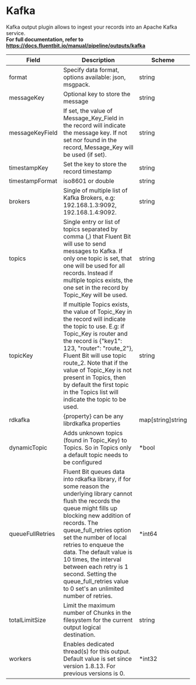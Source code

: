 # Kafka

Kafka output plugin allows to ingest your records into an Apache Kafka service. <br /> **For full documentation, refer to https://docs.fluentbit.io/manual/pipeline/outputs/kafka**


| Field | Description | Scheme |
| ----- | ----------- | ------ |
| format | Specify data format, options available: json, msgpack. | string |
| messageKey | Optional key to store the message | string |
| messageKeyField | If set, the value of Message_Key_Field in the record will indicate the message key. If not set nor found in the record, Message_Key will be used (if set). | string |
| timestampKey | Set the key to store the record timestamp | string |
| timestampFormat | iso8601 or double | string |
| brokers | Single of multiple list of Kafka Brokers, e.g: 192.168.1.3:9092, 192.168.1.4:9092. | string |
| topics | Single entry or list of topics separated by comma (,) that Fluent Bit will use to send messages to Kafka. If only one topic is set, that one will be used for all records. Instead if multiple topics exists, the one set in the record by Topic_Key will be used. | string |
| topicKey | If multiple Topics exists, the value of Topic_Key in the record will indicate the topic to use. E.g: if Topic_Key is router and the record is {\"key1\": 123, \"router\": \"route_2\"}, Fluent Bit will use topic route_2. Note that if the value of Topic_Key is not present in Topics, then by default the first topic in the Topics list will indicate the topic to be used. | string |
| rdkafka | {property} can be any librdkafka properties | map[string]string |
| dynamicTopic | Adds unknown topics (found in Topic_Key) to Topics. So in Topics only a default topic needs to be configured | *bool |
| queueFullRetries | Fluent Bit queues data into rdkafka library, if for some reason the underlying library cannot flush the records the queue might fills up blocking new addition of records. The queue_full_retries option set the number of local retries to enqueue the data. The default value is 10 times, the interval between each retry is 1 second. Setting the queue_full_retries value to 0 set's an unlimited number of retries. | *int64 |
| totalLimitSize | Limit the maximum number of Chunks in the filesystem for the current output logical destination. | string |
| workers | Enables dedicated thread(s) for this output. Default value is set since version 1.8.13. For previous versions is 0. | *int32 |
